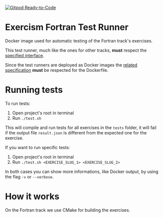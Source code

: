 [![Gitpod Ready-to-Code](https://img.shields.io/badge/Gitpod-ready--to--code-blue?logo=gitpod)](https://gitpod.io/#https://github.com/pclausen/fortran-test-runner)

# Exercism Fortran Test Runner

Docker image used for automatic testing of the Fortran track's exercises.

This test runner, much like the ones for other tracks, **must** respect the [specified interface][test-runner-interface].

Since the test runners are deployed as Docker images the [related specification][test-runner-docker] **must** be respected for the Dockerfile.

# Running tests

To run tests:

1. Open project's root in terminal
2. Run `./test.sh`

This will compile and run tests for all exercises in the `tests` folder, it will fail if the output file `result.json` is different from the expected one for the exercise.

If you want to run specific tests:

1. Open project's root in terminal
2. Run `./test.sh <EXERCISE_SLUG_1> <EXERCISE_SLUG_2>`

In both cases you can show more informations, like Docker output, by using the flag `-v` or `--verbose`.

# How it works

On the Fortran track we use CMake for building the exercises.

[test-runner-interface]: https://github.com/exercism/automated-tests/blob/master/docs/interface.md
[test-runner-docker]: https://github.com/exercism/automated-tests/blob/master/docs/docker.md
[cmake]: https://cmake.org/
[catch-lib]: https://github.com/catchorg/Catch2
[junit]: https://junit.org/junit5/
[junitparser-lib]: https://github.com/gastlygem/junitparser
